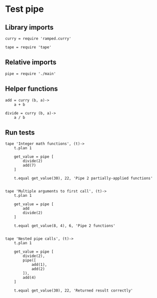 # Test pipe

## Library imports

	curry = require 'ramped.curry'

	tape = require 'tape'


## Relative imports

	pipe = require './main'


## Helper functions

	add = curry (b, a)->
		a + b

	divide = curry (b, a)->
		a / b


## Run tests

	tape 'Integer math functions', (t)->
		t.plan 1

		get_value = pipe [
			divide(2)
			add(7)
		]

		t.equal get_value(30), 22, 'Pipe 2 partially-applied functions'


	tape 'Multiple arguments to first call', (t)->
		t.plan 1

		get_value = pipe [
			add
			divide(2)
		]

		t.equal get_value(8, 4), 6, 'Pipe 2 functions'


	tape 'Nested pipe calls', (t)->
		t.plan 1

		get_value = pipe [
			divide(2),
			pipe([
				add(1),
				add(2)
			]),
			add(4)
		]

		t.equal get_value(30), 22, 'Returned result correctly'
